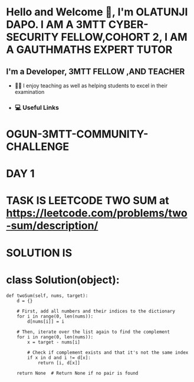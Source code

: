 # Hello and Welcome 👋, I'm OLATUNJI DAPO. I AM A 3MTT CYBER-SECURITY FELLOW,COHORT 2, I AM A GAUTHMATHS EXPERT TUTOR
## I'm a Developer, 3MTT FELLOW ,AND TEACHER

- 👨‍🏫 I enjoy teaching  as well as helping students to excel in their examination
- ### 💻 Useful Links


# OGUN-3MTT-COMMUNITY-CHALLENGE
# DAY 1
# TASK IS LEETCODE TWO SUM at https://leetcode.com/problems/two-sum/description/

# SOLUTION IS 





# class Solution(object):
    def twoSum(self, nums, target):
        d = {}
        
        # First, add all numbers and their indices to the dictionary
        for i in range(0, len(nums)):
            d[nums[i]] = i

        # Then, iterate over the list again to find the complement
        for i in range(0, len(nums)):
            x = target - nums[i]
            
            # Check if complement exists and that it's not the same index
            if x in d and i != d[x]:
                return [i, d[x]]
        
        return None  # Return None if no pair is found


